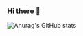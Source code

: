 ### Hi there 👋
![Anurag's GitHub stats](https://github-readme-stats.vercel.app/api?username=anuraghazra&theme=default&show_icons=true)

<!--
**huihuihuihuicyh/huihuihuihuicyh** is a ✨ _special_ ✨ repository because its `README.md` (this file) appears on your GitHub profile.

Here are some ideas to get you started:

- 🔭 I’m currently working on ...
- 🌱 I’m currently learning ...
- 👯 I’m looking to collaborate on ...
- 🤔 I’m looking for help with ...
- 💬 Ask me about ...
- 📫 How to reach me: ...
- 😄 Pronouns: ...
- ⚡ Fun fact: ...
-->

